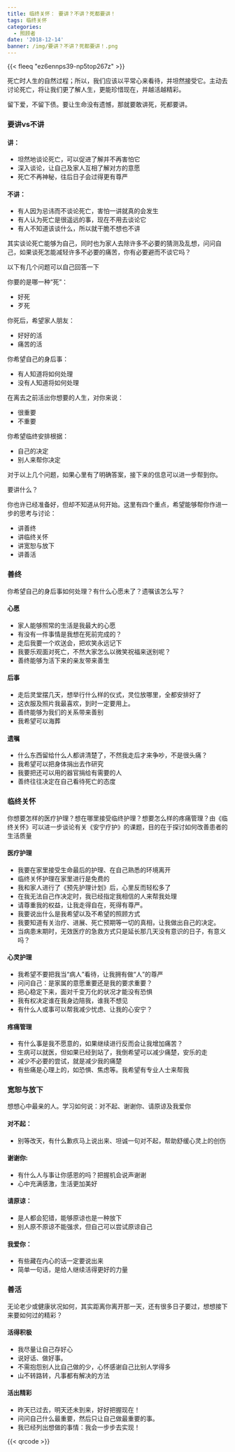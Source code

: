 ```yaml
---
title: 临终关怀： 要讲？不讲？死都要讲！
tags: 临终关怀
categories:
  - 照顾者
date: '2018-12-14'
banner: /img/要讲？不讲？死都要讲！.png
---
```

{{< fleeq "ez6ennps39-np5top267z" >}}

死亡时人生的自然过程；所以，我们应该以平常心来看待，并坦然接受它。主动去讨论死亡，将让我们更了解人生，更能珍惜现在，并越活越精彩。

留下爱，不留下债。要让生命没有遗憾，那就要敢讲死，死都要讲。

### 要讲vs不讲

#### 讲：

* 坦然地谈论死亡，可以促进了解并不再害怕它
* 深入谈论，让自己及家人互相了解对方的意愿
* 死亡不再神秘，往后日子会过得更有尊严

#### 不讲：

* 有人因为忌讳而不谈论死亡，害怕一讲就真的会发生
* 有人认为死亡是很遥远的事，现在不用去谈论它
* 有人不知道该谈什么，所以就干脆不想也不讲

其实谈论死亡能够为自己，同时也为家人去除许多不必要的猜测及乱想，问问自己，如果谈死怎能减轻许多不必要的痛苦，你有必要避而不谈它吗？

以下有几个问题可以自己回答一下

你要的是哪一种“死”：

* 好死
* 歹死

你死后，希望家人朋友：

* 好好的活
* 痛苦的活

你希望自己的身后事：

* 有人知道将如何处理
* 没有人知道将如何处理

在离去之前活出你想要的人生，对你来说：

* 很重要
* 不重要

你希望临终安排根据：

* 自己的决定
* 别人来帮你决定

对于以上几个问题，如果心里有了明确答案，接下来的信息可以进一步帮到你。

要讲什么？

你也许已经准备好，但却不知道从何开始。这里有四个重点，希望能够帮你作进一步的思考与讨论：

* 讲善终
* 讲临终关怀
* 讲宽恕与放下
* 讲善活

### 善终

你希望自己的身后事如何处理？有什么心愿未了？遗嘱该怎么写？

#### 心愿

* 家人能够照常的生活是我最大的心愿
* 有没有一件事情是我想在死前完成的？
* 走后我要一个欢送会，把欢笑永远记下
* 我要乐观面对死亡，不然大家怎么以微笑祝福来送别呢？
* 善终能够为活下来的亲友带来善生

#### 后事

* 走后灵堂摆几天，想举行什么样的仪式，灵位放哪里，全都安排好了
* 这衣服及照片我最喜欢，到时一定要用上。
* 善终能够为我们的关系带来善别
* 我希望可以海葬

#### 遗嘱

* 什么东西留给什么人都讲清楚了，不然我走后才来争吵，不是很头痛？
* 我希望可以把身体捐出去作研究
* 我要把还可以用的器官捐给有需要的人
* 善终往往决定在自己看待死亡的态度

### 临终关怀

你想要怎样的医疗护理？想在哪里接受临终护理？想要怎么样的疼痛管理？由《临终关怀》可以进一步谈论有关《安宁疗护》的课题，目的在于探讨如何改善患者的生活质量

#### 医疗护理

* 我要在家里接受生命最后的护理、在自己熟悉的环境离开
* 临终关怀护理在家里进行是免费的
* 我和家人进行了《预先护理计划》后，心里反而轻松多了
* 在我无法自己作决定时，我已经指定我相信的人来帮我处理
* 请尊重我的权益，让我走得自在，死得有尊严。
* 我要说出什么是我希望以及不希望的照顾方式
* 我要知道有关治疗、进展、死亡预期等一切的真相，让我做出自己的决定。
* 当病患末期时，无效医疗的急救方式只是延长那几天没有意识的日子，有意义吗？

#### 心灵护理

* 我希望不要把我当“病人”看待，让我拥有做“人”的尊严
* 问问自己：是家属的意愿重要还是我的要求重要？
* 把心稳定下来，面对千变万化的状况才能没有恐惧
* 我有权决定谁在我身边陪我，谁我不想见
* 有什么人或事可以帮我减少忧虑、让我的心安宁？

#### 疼痛管理

* 有什么事是我不愿意的，如果继续进行反而会让我增加痛苦？
* 生病可以就医，但如果已经到站了，我倒希望可以减少痛楚，安乐的走
* 减少不必要的尝试，就是减少我的痛楚
* 有些痛是心理上的，如恐惧、焦虑等。我希望有专业人士来帮我

### 宽恕与放下

想想心中最亲的人。学习如何说：对不起、谢谢你、请原谅及我爱你

#### 对不起：

* 别等改天，有什么歉疚马上说出来、坦诚一句对不起，帮助舒缓心灵上的创伤

#### 谢谢你:

* 有什么人与事让你感恩的吗？把握机会说声谢谢
* 心中充满感激，生活更加美好

#### 请原谅：

* 是人都会犯错，能够原谅也是一种放下
* 别人原不原谅不能强求，但自己可以尝试原谅自己

#### 我爱你：

* 有些藏在内心的话一定要说出来
* 简单一句话，是给人继续活得更好的力量

### 善活

无论老少或健康状况如何，其实距离你离开那一天，还有很多日子要过，想想接下来要如何过的精彩？

#### 活得积极

* 我尽量让自己存好心
* 说好话、做好事。
* 不需抱怨别人比自己做的少，心怀感谢自己比别人学得多
* 山不转路转，凡事都有解决的方法

#### 活出精彩

* 昨天已过去，明天还未到来，好好把握现在！
* 问问自己什么最重要，然后只让自己做最重要的事。
* 我已经列出想做的事情：我会一步步去实现！

{{< qrcode >}}
